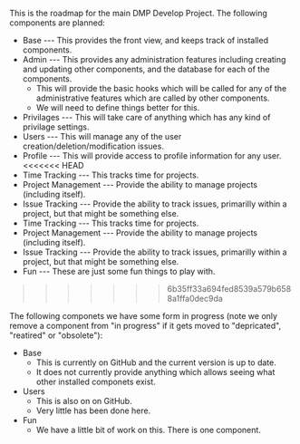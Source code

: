 This is the roadmap for the main DMP Develop Project.   The following components are planned:

* Base --- This provides the front view, and keeps track of installed components.
* Admin --- This provides any administration features including creating and updating other components, and the database for each of the components. 
  * This will provide the basic hooks which will be called for any of the administrative features which are called by other components.
  * We will need to define things better for this.
* Privilages --- This will take care of anything which has any kind of privilage settings.
* Users --- This will manage any of the user creation/deletion/modification issues.
* Profile --- This will provide access to profile information for any user.
<<<<<<< HEAD
* Time Tracking --- This tracks time for projects.
* Project Management --- Provide the ability to manage projects (including itself).
* Issue Tracking --- Provide the ability to track issues, primarilly within a project, but that might be something else.  
* Time Tracking --- This tracks time for projects. 
* Project Management --- Provide the ability to manage projects (including itself).
* Issue Tracking --- Provide the ability to track issues, primarilly within a project, but that might be something else.  
* Fun --- These are just some fun things to play with.
>>>>>>> 6b35ff33a694fed8539a579b6588a1ffa0dec9da

The following componets we have some form in progress (note we only remove a component from "in progress" if it gets moved to "depricated", "reatired" or "obsolete"):

* Base 
  * This is currently on GitHub and the current version is up to date.
  * It does not currently provide anything which allows seeing what other installed componets exist.
* Users
  * This is also on on GitHub.  
  * Very little has been done here.  
* Fun
  * We have a little bit of work on this.  There is one component.   


